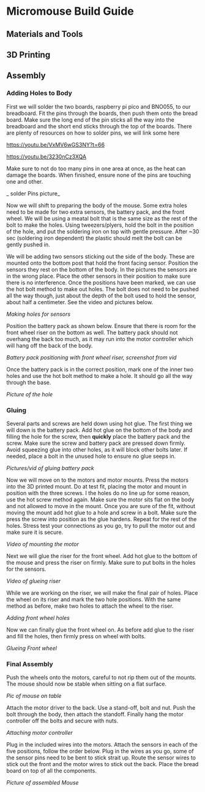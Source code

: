 # Micromouse Build Guide

## Materials and Tools

## 3D Printing

## Assembly

### Adding Holes to Body

First we will solder the two boards, raspberry pi pico and BNO055, to our breadboard. Fit the pins through the boards, then push them onto the bread board. Make sure the long end of the pin
sticks all the way into the breadboard and the short end sticks through the top of the boards. There are plenty of resources on how to solder pins, we will link some here

https://youtu.be/VxMV6wGS3NY?t=66

https://youtu.be/3230nCz3XQA

Make sure to not do too many pins in one area at once, as the heat can damage the boards. When finished, ensure none of the pins are touching one and other.

_ solder Pins picture_

Now we will shift to preparing the body of the mouse. Some extra holes need to be made for two extra sensors, the battery pack, and the front wheel. We will be using a meatal bolt that is the
same size as the rest of the bolt to make the holes. Using tweezers/plyers, hold the bolt in the position of the hole, and put the soldering iron on top with gentle pressure. After ~30 sec (soldering iron dependent)
the plastic should melt the bolt can be gently pushed in. 

We will be adding two sensors sticking out the side of the body. These are mounted onto the bottom post that hold the front facing sensor. Position the sensors they rest on the bottom of the body. In the pictures the sensors are in the wrong place.  Place the other sensors
in their position to make sure there is no interference. Once the positions have been marked, we can use the hot bolt method to make out holes. The bolt does not need to be pushed all the way though, just about the depth of the bolt used to hold the sensor, about half a centimeter. 
See the video and pictures below. 

_Making holes for sensors_


Position the battery pack as shown below. Ensure that there is room for the front wheel riser on the bottom as well. The battery pack should not overhang the back too much, as it may run into the motor controller which will hang off the back of the body.

_Battery pack positioning with front wheel riser, screenshot from vid_

Once the battery pack is in the correct position, mark one of the inner two holes and use the hot bolt method to make a hole. It should go all the way through the base.

_Picture of the hole_


### Gluing

Several parts and screws are held down using hot glue. The first thing we will down is the battery pack. Add hot glue on the bottom of the body and filling the hole for the screw, then **quickly** place the battery pack and the screw. Make sure the screw and battery pack are pressed down firmly. Avoid squeezing glue into other holes, as it will block other bolts later. If needed, place a bolt in the unused hole to ensure no glue seeps in.

_Pictures/vid of gluing battery pack_

Now we will move on to the motors and motor mounts. Press the motors into the 3D printed mount. Do at test fit, placing the motor and mount in position with the three screws. I the holes do no line up for some reason, use the hot screw method again. Make sure the motor sits flat on the body and not allowed to move in the mount. Once you are sure of the fit, without moving the mount add hot glue to a hole and screw in a bolt. Make sure the press the screw into position as the glue hardens. Repeat for the rest of the holes. Stress test your connections as you go, try to pull the motor out and make sure it is secure.

_Video of mounting the motor_

Next we will glue the riser for the front wheel. Add hot glue to the bottom of the mouse and press the riser on firmly. Make sure to put bolts in the holes for the sensors.

_Video of glueing riser_

While we are working on the riser, we will make the final pair of holes. Place the wheel on its riser and mark the two hole positions. With the same method as before, make two holes to attach the wheel to the riser.

_Adding front wheel holes_

Now we can finally glue the front wheel on. As before add glue to the riser and fill the holes, then firmly press on wheel with bolts.

_Glueing Front wheel_

### Final Assembly

Push the wheels onto the motors, careful to not rip them out of the mounts. The mouse should now be stable when sitting on a flat surface.

_Pic of mouse on table_

Attach the motor driver to the back. Use a stand-off, bolt and nut. Push the bolt through the body, then attach the standoff. Finally hang the motor controller off the bolts and secure with nuts.

_Attaching motor controller_

Plug in the included wires into the motors. Attach the sensors in each of the five positions, follow the order below. Plug in the wires as you go, some of the sensor pins need to be bent to stick strait up. Route the sensor wires to stick out the front and the motor wires to stick out the back. Place the bread board on top of all the components.

_Picture of assembled Mouse_

